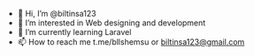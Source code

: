 - 👋 Hi, I’m @biltinsa123
- 👀 I’m interested in Web designing and development
- 🌱 I’m currently learning Laravel
- 📫 How to reach me t.me/bllshemsu or biltinsa123@gmail.com

<!---
biltinsa123/biltinsa123 is a ✨ special ✨ repository because its `README.md` (this file) appears on your GitHub profile.
You can click the Preview link to take a look at your changes.
--->
